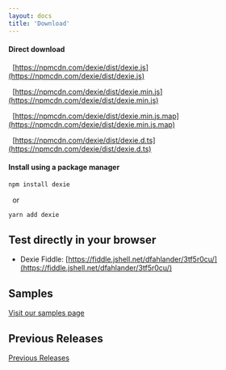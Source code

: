```yaml
---
layout: docs
title: 'Download'
---
```


#### Direct download

&nbsp;&nbsp;[https://npmcdn.com/dexie/dist/dexie.js](https://npmcdn.com/dexie/dist/dexie.js)

&nbsp;&nbsp;[https://npmcdn.com/dexie/dist/dexie.min.js](https://npmcdn.com/dexie/dist/dexie.min.js)

&nbsp;&nbsp;[https://npmcdn.com/dexie/dist/dexie.min.js.map](https://npmcdn.com/dexie/dist/dexie.min.js.map)

&nbsp;&nbsp;[https://npmcdn.com/dexie/dist/dexie.d.ts](https://npmcdn.com/dexie/dist/dexie.d.ts)


#### Install using a package manager

```bash
npm install dexie
```
&nbsp;&nbsp;or

```bash
yarn add dexie
```

## Test directly in your browser

* Dexie Fiddle: [https://fiddle.jshell.net/dfahlander/3tf5r0cu/](https://fiddle.jshell.net/dfahlander/3tf5r0cu/)

## Samples

[Visit our samples page](/docs/Samples)

## Previous Releases

[Previous Releases](https://github.com/dfahlander/Dexie.js/releases)
